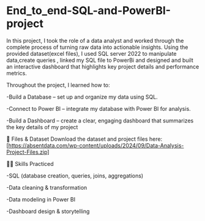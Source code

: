 # End_to_end-SQL-and-PowerBI-project
In this project, I took the role of a data analyst and worked through the complete process of turning raw data into actionable insights. Using the provided dataset(excel files), I used SQL server 2022 to manipulate data,create queries , linked my SQL file to PowerBi and designed and built an interactive dashboard that highlights key project details and performance metrics.

Throughout the project, I learned how to:

-Build a Database – set up and organize my data using SQL.

-Connect to Power BI – integrate my database with Power BI for analysis.

-Build a Dashboard – create a clear, engaging dashboard that summarizes the key details of my project 



📂 Files & Dataset
Download the dataset and project files here:[https://absentdata.com/wp-content/uploads/2024/09/Data-Analysis-Project-Files.zip]



🧑‍💻 Skills Practiced

-SQL (database creation, queries, joins, aggregations)

-Data cleaning & transformation

-Data modeling in Power BI

-Dashboard design & storytelling
